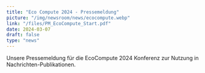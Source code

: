 ```yaml
---
title: "Eco Compute 2024 - Pressemeldung"
picture: "/img/newsroom/news/ecocompute.webp"
link: "/files/PM_EcoCompute_Start.pdf"
date: 2024-03-07
draft: false
type: "news"
---
```


Unsere Pressemeldung für die EcoCompute 2024 Konferenz zur Nutzung in Nachrichten-Publikationen.
